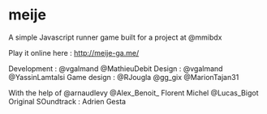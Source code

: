 # meije
A simple Javascript runner game built for a project at @mmibdx

Play it online here : http://meije-ga.me/

Development : @vgalmand @MathieuDebit
Design : @vgalmand @YassinLamtalsi
Game design : @RJougla @gg_gix @MarionTajan31

With the help of @arnaudlevy @Alex_Benoit_ Florent Michel @Lucas_Bigot 
Original SOundtrack : Adrien Gesta
